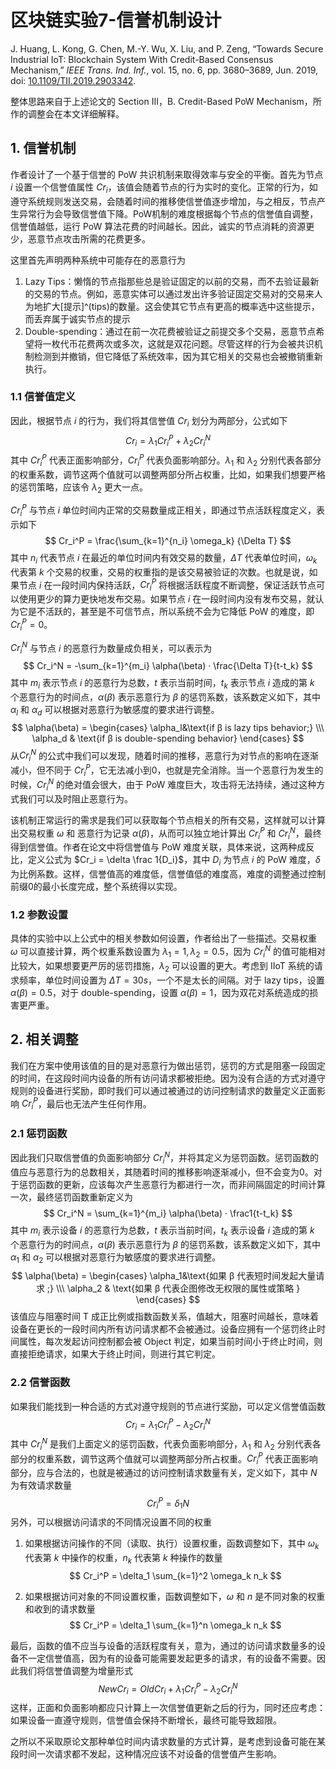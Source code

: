 # 区块链实验7-信誉机制设计


J. Huang, L. Kong, G. Chen, M.-Y. Wu, X. Liu, and P. Zeng, “Towards Secure Industrial IoT: Blockchain System With Credit-Based Consensus Mechanism,” *IEEE Trans. Ind. Inf.*, vol. 15, no. 6, pp. 3680–3689, Jun. 2019, doi: [10.1109/TII.2019.2903342](https://doi.org/10.1109/TII.2019.2903342).

整体思路来自于上述论文的 Section III，B. Credit-Based PoW Mechanism，所作的调整会在本文详细解释。

## 1. 信誉机制

作者设计了一个基于信誉的 PoW 共识机制来取得效率与安全的平衡。首先为节点 $i$ 设置一个信誉值属性 $Cr_i$，该值会随着节点的行为实时的变化。正常的行为，如遵守系统规则发送交易，会随着时间的推移使信誉值逐步增加，与之相反，节点产生异常行为会导致信誉值下降。PoW机制的难度根据每个节点的信誉值自调整，信誉值越低，运行 PoW 算法花费的时间越长。因此，诚实的节点消耗的资源更少，恶意节点攻击所需的花费更多。

这里首先声明两种系统中可能存在的恶意行为

1. Lazy Tips：懒惰的节点指那些总是验证固定的以前的交易，而不去验证最新的交易的节点。例如，恶意实体可以通过发出许多验证固定交易对的交易来人为地扩大[提示]^(tips)的数量。这会使其它节点有更高的概率选中这些提示，而丢弃属于诚实节点的提示
2. Double-spending：通过在前一次花费被验证之前提交多个交易，恶意节点希望将一枚代币花费两次或多次，这就是双花问题。尽管这样的行为会被共识机制检测到并撤销，但它降低了系统效率，因为其它相关的交易也会被撤销重新执行。

### 1.1 信誉值定义

因此，根据节点 $i$ 的行为，我们将其信誉值 $Cr_i$ 划分为两部分，公式如下
$$
Cr_i = \lambda_1 Cr_i^P + \lambda_2 Cr_i^N
$$
其中 $Cr_i^P$ 代表正面影响部分，$Cr_i^P$ 代表负面影响部分。$\lambda_1$ 和 $\lambda_2$ 分别代表各部分的权重系数，调节这两个值就可以调整两部分所占权重，比如，如果我们想要严格的惩罚策略，应该令 $\lambda_2$ 更大一点。

$Cr_i^P$ 与节点 $i$ 单位时间内正常的交易数量成正相关，即通过节点活跃程度定义，表示如下
$$
Cr_i^P = \frac{\sum_{k=1}^{n_i} \omega_k} {\Delta T}
$$
其中 $n_i$ 代表节点 $i$ 在最近的单位时间内有效交易的数量，$\Delta T$ 代表单位时间，$\omega_k$ 代表第 $k$ 个交易的权重，交易的权重指的是该交易被验证的次数。也就是说，如果节点 $i$ 在一段时间内保持活跃，$Cr_i^P$ 将根据活跃程度不断调整，保证活跃节点可以使用更少的算力更快地发布交易。如果节点 $i$ 在一段时间内没有发布交易，就认为它是不活跃的，甚至是不可信节点，所以系统不会为它降低 PoW 的难度，即 $Cr_i^P = 0$。

$Cr_i^N$ 与节点 $i$ 的恶意行为数量成负相关，可以表示为
$$
Cr_i^N = -\sum_{k=1}^{m_i} \alpha(\beta) · \frac{\Delta T}{t-t_k}
$$
其中 $m_i$ 表示节点 $i$ 的恶意行为总数，$t$ 表示当前时间，$t_k$ 表示节点 $i$ 造成的第 $k$ 个恶意行为的时间点，$\alpha(\beta)$ 表示恶意行为 $\beta$ 的惩罚系数，该系数定义如下，其中 $\alpha_l$ 和 $\alpha_d$ 可以根据对恶意行为敏感度的要求进行调整。
$$
\alpha(\beta) = \begin{cases} \alpha_l&\text{if β is lazy tips behavior;}  \\\ \alpha_d & \text{if β is double-spending behavior} \end{cases}
$$
从$Cr_i^N$ 的公式中我们可以发现，随着时间的推移，恶意行为对节点的影响在逐渐减小，但不同于 $Cr_i^P$，它无法减小到0，也就是完全消除。当一个恶意行为发生的时候，$Cr_i^N$ 的绝对值会很大，由于 PoW 难度巨大，攻击将无法持续，通过这种方式我们可以及时阻止恶意行为。

该机制正常运行的需求是我们可以获取每个节点相关的所有交易，这样就可以计算出交易权重 $\omega$ 和 恶意行为记录 $\alpha(\beta)$，从而可以独立地计算出 $Cr_i^P$ 和 $Cr_i^N$，最终得到信誉值。作者在论文中将信誉值与 PoW 难度关联，具体来说，这两种成反比，定义公式为 $Cr_i = \delta \frac 1{D_i}$，其中 $D_i$ 为节点 $i$ 的 PoW 难度，$\delta$ 为比例系数。这样，信誉值高的难度低，信誉值低的难度高，难度的调整通过控制前缀0的最小长度完成，整个系统得以实现。

### 1.2 参数设置

具体的实验中以上公式中的相关参数如何设置，作者给出了一些描述。交易权重 $\omega$ 可以直接计算，两个权重系数设置为 $\lambda_1 = 1,\lambda_2 = 0.5$，因为 $Cr_i^N$ 的值可能相对比较大，如果想要更严厉的惩罚措施，$\lambda_2$ 可以设置的更大。考虑到 IIoT 系统的请求频率，单位时间设置为 $\Delta T = 30s$，一个不是太长的间隔。对于 lazy tips，设置 $\alpha(\beta) = 0.5$，对于 double-spending，设置 $\alpha(\beta) = 1$，因为双花对系统造成的损害更严重。

 ## 2. 相关调整

我们在方案中使用该值的目的是对恶意行为做出惩罚，惩罚的方式是阻塞一段固定的时间，在这段时间内设备的所有访问请求都被拒绝。因为没有合适的方式对遵守规则的设备进行奖励，即时我们可以通过被通过的访问控制请求的数量定义正面影响 $Cr_i^P$，最后也无法产生任何作用。

### 2.1 惩罚函数

因此我们只取信誉值的负面影响部分 $Cr_i^N$，并将其定义为惩罚函数。惩罚函数的值应与恶意行为的总数相关，其随着时间的推移影响逐渐减小，但不会变为0。对于惩罚函数的更新，应该每次产生恶意行为都进行一次，而非间隔固定的时间计算一次，最终惩罚函数重新定义为
$$
Cr_i^N = \sum_{k=1}^{m_i} \alpha(\beta) · \frac1{t-t_k}
$$
其中 $m_i$ 表示设备 $i$ 的恶意行为总数，$t$ 表示当前时间，$t_k$ 表示设备 $i$ 造成的第 $k$ 个恶意行为的时间点，$\alpha(\beta)$ 表示恶意行为 $\beta$ 的惩罚系数，该系数定义如下，其中 $\alpha_1$ 和 $\alpha_2$ 可以根据对恶意行为敏感度的要求进行调整。
$$
\alpha(\beta) = \begin{cases} \alpha_1&\text{如果 β 代表短时间发起大量请求 ;}  \\\ \alpha_2 & \text{如果 β 代表企图修改无权限的属性或策略 } \end{cases}
$$
该值应与阻塞时间 T 成正比例或指数函数关系，值越大，阻塞时间越长，意味着设备在更长的一段时间内所有访问请求都不会被通过。设备应拥有一个惩罚终止时间属性，每次发起访问控制都会被 Object 判定，如果当前时间小于终止时间，则直接拒绝请求，如果大于终止时间，则进行其它判定。

### 2.2 信誉函数

如果我们能找到一种合适的方式对遵守规则的节点进行奖励，可以定义信誉值函数
$$
Cr_i = \lambda_1 Cr_i^P - \lambda_2 Cr_i^N
$$
其中 $Cr_i^N$ 是我们上面定义的惩罚函数，代表负面影响部分，$\lambda_1$ 和 $\lambda_2$ 分别代表各部分的权重系数，调节这两个值就可以调整两部分所占权重。$Cr_i^P$ 代表正面影响部分，应与合法的，也就是被通过的访问控制请求数量有关，定义如下，其中 $N$ 为有效请求数量
$$
Cr_i^P = \delta_1 N
$$
另外，可以根据访问请求的不同情况设置不同的权重

1. 如果根据访问操作的不同（读取、执行）设置权重，函数调整如下，其中 $\omega_k$ 代表第 $k$ 中操作的权重，$n_k$ 代表第 $k$ 种操作的数量
   $$
   Cr_i^P = \delta_1 \sum_{k=1}^2 \omega_k n_k
   $$

2. 如果根据访问对象的不同设置权重，函数调整如下，$\omega$ 和 $n$ 是不同对象的权重和收到的请求数量
   $$
   Cr_i^P = \delta_1 \sum_{k=1}^n \omega_k n_k
   $$

最后，函数的值不应当与设备的活跃程度有关，意为，通过的访问请求数量多的设备不一定信誉值高，因为有的设备可能需要发起更多的请求，有的设备不需要。因此我们将信誉值调整为增量形式
$$
NewCr_i = OldCr_i + \lambda_1 Cr_i^P - \lambda_2 Cr_i^N
$$
这样，正面和负面影响都应只计算上一次信誉值更新之后的行为，同时还应考虑：如果设备一直遵守规则，信誉值会保持不断增长，最终可能导致超限。

之所以不采取原论文那种单位时间内请求数量的方式计算，是考虑到设备可能在某段时间一次请求都不发起，这种情况应该不对设备的信誉值产生影响。
